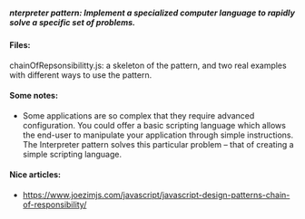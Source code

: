 ##### nterpreter pattern: Implement a specialized computer language to rapidly solve a specific set of problems.

#### Files:
chainOfRepsonsibilitty.js: a skeleton of the pattern, and two real examples with different ways to use the pattern.

#### Some notes:
+ Some applications are so complex that they require advanced configuration. You could offer a basic scripting language which allows the end-user to manipulate your application through simple instructions. The Interpreter pattern solves this particular problem – that of creating a simple scripting language.

#### Nice articles:
+ https://www.joezimjs.com/javascript/javascript-design-patterns-chain-of-responsibility/

